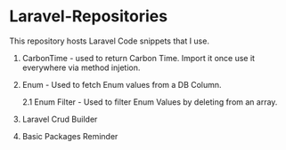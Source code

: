# Laravel-Repositories
This repository hosts Laravel Code snippets that I use.

1. CarbonTime - used to return Carbon Time. Import it once use it everywhere via method injetion.

2. Enum - Used to fetch Enum values from a DB Column.

	2.1 Enum Filter - Used to filter Enum Values by deleting from an array.

3. Laravel Crud Builder

4. Basic Packages Reminder
